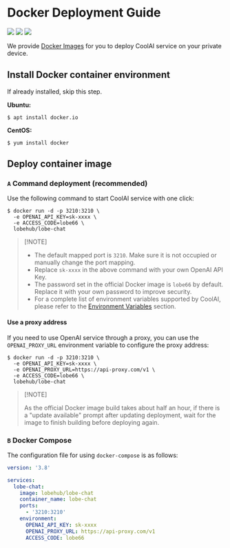 # Docker Deployment Guide

[![][docker-release-shield]][docker-release-link]
[![][docker-size-shield]][docker-size-link]
[![][docker-pulls-shield]][docker-pulls-link]

We provide [Docker Images][docker-release-link] for you to deploy CoolAI service on your private device.

## Install Docker container environment

If already installed, skip this step.

**Ubuntu:**

```fish
$ apt install docker.io
```

**CentOS:**

```fish
$ yum install docker
```

## Deploy container image

### `A` Command deployment (recommended)

Use the following command to start CoolAI service with one click:

```fish
$ docker run -d -p 3210:3210 \
  -e OPENAI_API_KEY=sk-xxxx \
  -e ACCESS_CODE=lobe66 \
  lobehub/lobe-chat
```

> \[!NOTE]
>
> - The default mapped port is `3210`. Make sure it is not occupied or manually change the port mapping.
> - Replace `sk-xxxx` in the above command with your own OpenAI API Key.
> - The password set in the official Docker image is `lobe66` by default. Replace it with your own password to improve security.
> - For a complete list of environment variables supported by CoolAI, please refer to the [Environment Variables](https://github.com/lobehub/lobe-chat/wiki/Environment-Variable.zh-CN) section.

#### Use a proxy address

If you need to use OpenAI service through a proxy, you can use the `OPENAI_PROXY_URL` environment variable to configure the proxy address:

```fish
$ docker run -d -p 3210:3210 \
  -e OPENAI_API_KEY=sk-xxxx \
  -e OPENAI_PROXY_URL=https://api-proxy.com/v1 \
  -e ACCESS_CODE=lobe66 \
  lobehub/lobe-chat
```

> \[!NOTE]
>
> As the official Docker image build takes about half an hour, if there is a "update available" prompt after updating deployment, wait for the image to finish building before deploying again.

### `B` Docker Compose

The configuration file for using `docker-compose` is as follows:

```yml
version: '3.8'

services:
  lobe-chat:
    image: lobehub/lobe-chat
    container_name: lobe-chat
    ports:
      - '3210:3210'
    environment:
      OPENAI_API_KEY: sk-xxxx
      OPENAI_PROXY_URL: https://api-proxy.com/v1
      ACCESS_CODE: lobe66
```

<!-- LINK GROUP -->

[docker-pulls-link]: https://hub.docker.com/r/lobehub/lobe-chat
[docker-pulls-shield]: https://img.shields.io/docker/pulls/lobehub/lobe-chat?color=45cc11&labelColor=black&style=flat-square
[docker-release-link]: https://hub.docker.com/r/lobehub/lobe-chat
[docker-release-shield]: https://img.shields.io/docker/v/lobehub/lobe-chat?color=369eff&label=docker&labelColor=black&logo=docker&logoColor=white&style=flat-square
[docker-size-link]: https://hub.docker.com/r/lobehub/lobe-chat
[docker-size-shield]: https://img.shields.io/docker/image-size/lobehub/lobe-chat?color=369eff&labelColor=black&style=flat-square
